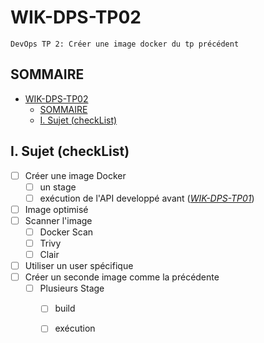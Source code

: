 # WIK-DPS-TP02
    DevOps TP 2: Créer une image docker du tp précédent

##  SOMMAIRE
- [WIK-DPS-TP02](#wik-dps-tp02)
  - [SOMMAIRE](#sommaire)
  - [I. Sujet (checkList)](#i-sujet-checklist)
  

## I. Sujet (checkList)

- [ ] Créer une image Docker
  - [ ] un stage
  - [ ] exécution de l'API developpé avant (<i>[WIK-DPS-TP01](https://github.com/Hyuga974/WIK-DPS-TP01)</i>)
- [ ] Image optimisé
- [ ] Scanner l'image
  - [ ] Docker Scan
  - [ ] Trivy
  - [ ] Clair
- [ ] Utiliser un user spécifique
- [ ] Créer un seconde image comme la précédente 
  - [ ] Plusieurs Stage
    - [ ] build
    - [ ] exécution
  
